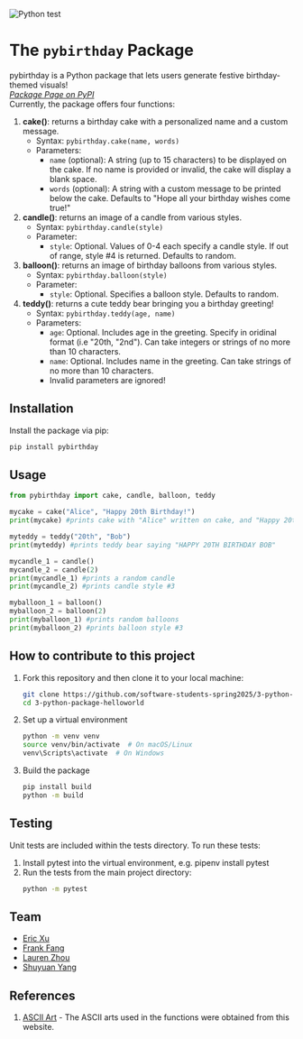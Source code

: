 ![Python test](https://github.com/software-students-spring2025/3-python-package-helloworld/actions/workflows/ci.yml/badge.svg)

# The `pybirthday` Package

pybirthday is a Python package that lets users generate festive birthday-themed visuals!  
*[Package Page on PyPI](https://pypi.org/project/pybirthday/0.1.1/)*  
Currently, the package offers four functions:
1. **cake()**: returns a birthday cake with a personalized name and a custom message.
   - Syntax: `pybirthday.cake(name, words)`
   - Parameters:
     - `name` (optional): A string (up to 15 characters) to be displayed on the cake. If no name is provided or invalid, the cake will display a blank space.
     - `words` (optional): A string with a custom message to be printed below the cake. Defaults to "Hope all your birthday wishes come true!"
2. **candle()**: returns an image of a candle from various styles.
   - Syntax: `pybirthday.candle(style)`
   - Parameter:
     - `style`: Optional. Values of 0-4 each specify a candle style. If out of range, style #4 is returned. Defaults to random.
3. **balloon()**: returns an image of birthday balloons from various styles.
   - Syntax: `pybirthday.balloon(style)`
   - Parameter:
     - `style`: Optional. Specifies a balloon style. Defaults to random.
4. **teddy()**: returns a cute teddy bear bringing you a birthday greeting!
   - Syntax: `pybirthday.teddy(age, name)`
   - Parameters: 
     - `age`: Optional. Includes age in the greeting. Specify in oridinal format (i.e "20th, "2nd"). Can take integers or strings of no more than 10 characters.
     - `name`: Optional. Includes name in the greeting. Can take strings of no more than 10 characters.
     - Invalid parameters are ignored!

## Installation
Install the package via pip:  
```bash
pip install pybirthday
```

## Usage
```python
from pybirthday import cake, candle, balloon, teddy

mycake = cake("Alice", "Happy 20th Birthday!")
print(mycake) #prints cake with "Alice" written on cake, and "Happy 20th Birthday!" at the bottom

myteddy = teddy("20th", "Bob")
print(myteddy) #prints teddy bear saying "HAPPY 20TH BIRTHDAY BOB"

mycandle_1 = candle()
mycandle_2 = candle(2)
print(mycandle_1) #prints a random candle
print(mycandle_2) #prints candle style #3

myballoon_1 = balloon()
myballoon_2 = balloon(2)
print(myballoon_1) #prints random balloons
print(myballoon_2) #prints balloon style #3
```

## How to contribute to this project
1. Fork this repository and then clone it to your local machine:
   ```sh
   git clone https://github.com/software-students-spring2025/3-python-package-helloworld
   cd 3-python-package-helloworld
   ```
2. Set up a virtual environment
   ```sh
   python -m venv venv
   source venv/bin/activate  # On macOS/Linux
   venv\Scripts\activate  # On Windows
   ```
3. Build the package
   ```sh
   pip install build
   python -m build
   ```

## Testing
Unit tests are included within the tests directory. To run these tests:
1. Install pytest into the virtual environment, e.g. pipenv install pytest
2. Run the tests from the main project directory: 
   ```sh
   python -m pytest
   ```

## Team
- [Eric Xu](https://github.com/EricXu1244)
- [Frank Fang](https://github.com/FrankFangH)
- [Lauren Zhou](https://github.com/laurenlz)
- [Shuyuan Yang](https://github.com/shuyuanyyy)


## References
1. [ASCII Art](https://asciiart.website/index.php) - The ASCII arts used in the functions were obtained from this website.
